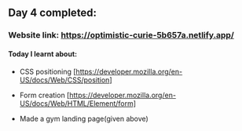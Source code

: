 ## Day 4 completed:

### Website link: https://optimistic-curie-5b657a.netlify.app/

#### Today I learnt about:

- CSS positioning [https://developer.mozilla.org/en-US/docs/Web/CSS/position]

- Form creation [https://developer.mozilla.org/en-US/docs/Web/HTML/Element/form]

- Made a gym landing page(given above)
